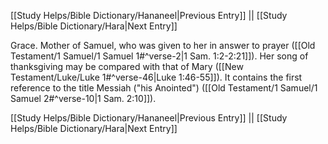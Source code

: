 [[Study Helps/Bible Dictionary/Hananeel|Previous Entry]]  ||  [[Study Helps/Bible Dictionary/Hara|Next Entry]]

 Grace. Mother of Samuel, who was given to her in answer to prayer ([[Old Testament/1 Samuel/1 Samuel 1#^verse-2|1 Sam. 1:2-2:21]]). Her song of thanksgiving may be compared with that of Mary ([[New Testament/Luke/Luke 1#^verse-46|Luke 1:46-55]]). It contains the first reference to the title Messiah ("his Anointed") ([[Old Testament/1 Samuel/1 Samuel 2#^verse-10|1 Sam. 2:10]]).

[[Study Helps/Bible Dictionary/Hananeel|Previous Entry]]  ||  [[Study Helps/Bible Dictionary/Hara|Next Entry]]